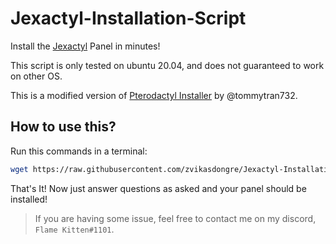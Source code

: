 # Jexactyl-Installation-Script
Install the [Jexactyl](https://jexactyl.com/) Panel in minutes!

This script is only tested on ubuntu 20.04, and does not guaranteed to work on other OS. 

This is a modified version of [Pterodactyl Installer](https://github.com/tommytran732/Pterodactyl-Script) by @tommytran732.

## How to use this?
Run this commands in a terminal:
```bash
wget https://raw.githubusercontent.com/zvikasdongre/Jexactyl-Installation-Script/main/install.sh && bash install.sh
```
That's It! Now just answer questions as asked and your panel should be installed!

> If you are having some issue, feel free to contact me on my discord, `Flame Kitten#1101`.
